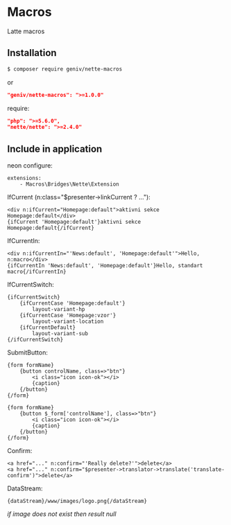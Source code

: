 Macros
======
Latte macros

Installation
------------

```sh
$ composer require geniv/nette-macros
```
or
```json
"geniv/nette-macros": ">=1.0.0"
```

require:
```json
"php": ">=5.6.0",
"nette/nette": ">=2.4.0"
```

Include in application
----------------------

neon configure:
```neon
extensions:
    - Macros\Bridges\Nette\Extension
```

IfCurrent (n:class="$presenter->linkCurrent ? ..."):
```latte
<div n:ifCurrent="Homepage:default">aktivni sekce Homepage:default</div>
{ifCurrent 'Homepage:default'}aktivni sekce Homepage:default{/ifCurrent}
```

IfCurrentIn:
```latte
<div n:ifCurrentIn="'News:default', 'Homepage:default'">Hello, n:macro</div>
{ifCurrentIn 'News:default', 'Homepage:default'}Hello, standart macro{/ifCurrentIn}
```

IfCurrentSwitch:
```latte
{ifCurrentSwitch}
    {ifCurrentCase 'Homepage:default'}
        layout-variant-hp
    {ifCurrentCase 'Homepage:vzor'}
        layout-variant-location
    {ifCurrentDefault}
        layout-variant-sub
{/ifCurrentSwitch}
```

SubmitButton:
```latte
{form formName}
    {button controlName, class=>"btn"}
        <i class="icon icon-ok"></i>
        {caption}
    {/button}
{/form}

{form formName}
	{button $_form['controlName'], class=>"btn"}
		<i class="icon icon-ok"></i>
		{caption}
	{/button}
{/form}
```

Confirm:
```latte
<a href="..." n:confirm="'Really delete?'">delete</a>
<a href="..." n:confirm="$presenter->translator->translate('translate-confirm')">delete</a>
```

DataStream:
```latte
{dataStream}/www/images/logo.png{/dataStream}
```

_if image does not exist then result null_
